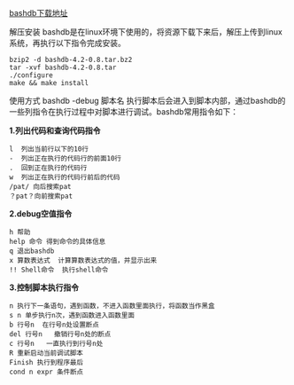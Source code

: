 [bashdb下载地址](http://download.csdn.net/download/u012062455/10264307)

解压安装 bashdb是在linux环境下使用的，将资源下载下来后，解压上传到linux系统，再执行以下指令完成安装。

```
bzip2 -d bashdb-4.2-0.8.tar.bz2
tar -xvf bashdb-4.2-0.8.tar
./configure
make && make install
```

使用方式 bashdb -debug 脚本名 执行脚本后会进入到脚本内部，通过bashdb的一些列指令在执行过程中对脚本进行调试。bashdb常用指令如下：

**1.列出代码和查询代码指令**

```
l  列出当前行以下的10行
-  列出正在执行的代码行的前面10行
.  回到正在执行的代码行
w  列出正在执行的代码行前后的代码
/pat/ 向后搜索pat
？pat？向前搜索pat
```

**2.debug空值指令**

```
h 帮助
help 命令 得到命令的具体信息
q 退出bashdb
x 算数表达式  计算算数表达式的值，并显示出来
!! Shell命令  执行shell命令
```

**3.控制脚本执行指令**

```
n 执行下一条语句，遇到函数，不进入函数里面执行，将函数当作黑盒
s n 单步执行n次，遇到函数进入函数里面
b 行号n  在行号n处设置断点
del 行号n   撤销行号n处的断点
c 行号n   一直执行到行号n处
R 重新启动当前调试脚本
Finish 执行到程序最后
cond n expr 条件断点
```